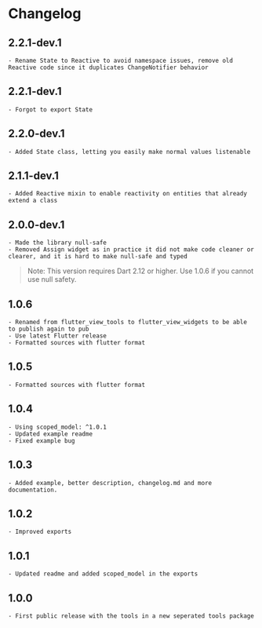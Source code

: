 # Changelog

## 2.2.1-dev.1

	- Rename State to Reactive to avoid namespace issues, remove old Reactive code since it duplicates ChangeNotifier behavior

## 2.2.1-dev.1

	- Forgot to export State

## 2.2.0-dev.1

	- Added State class, letting you easily make normal values listenable

## 2.1.1-dev.1

	- Added Reactive mixin to enable reactivity on entities that already extend a class

## 2.0.0-dev.1

	- Made the library null-safe
	- Removed Assign widget as in practice it did not make code cleaner or clearer, and it is hard to make null-safe and typed

> Note: This version requires Dart 2.12 or higher. Use 1.0.6 if you cannot use null safety.

## 1.0.6

	- Renamed from flutter_view_tools to flutter_view_widgets to be able to publish again to pub
	- Use latest Flutter release
	- Formatted sources with flutter format

## 1.0.5

	- Formatted sources with flutter format

## 1.0.4

	- Using scoped_model: ^1.0.1
	- Updated example readme
	- Fixed example bug

## 1.0.3

	- Added example, better description, changelog.md and more documentation.

## 1.0.2

	- Improved exports

## 1.0.1

	- Updated readme and added scoped_model in the exports

## 1.0.0

	- First public release with the tools in a new seperated tools package
